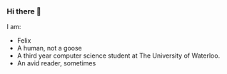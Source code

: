 ### Hi there 👋

I am:
- Felix
- A human, not a goose
- A third year computer science student at The University of Waterloo.
- An avid reader, sometimes
